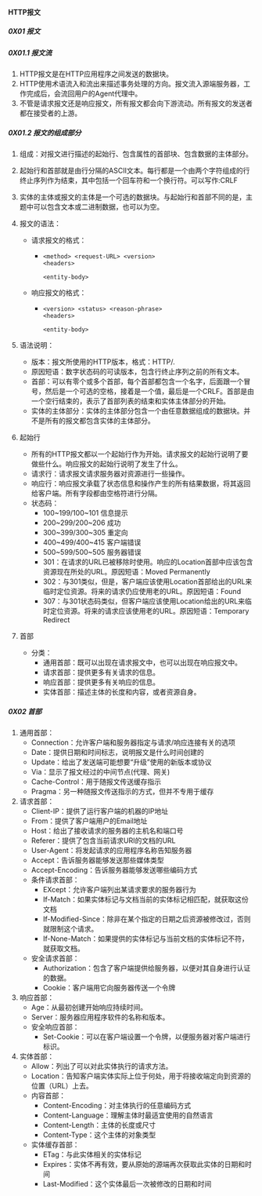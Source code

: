 #### HTTP报文

##### 0X01 报文

##### 0X01.1 报文流

1. HTTP报文是在HTTP应用程序之间发送的数据块。
2. HTTP使用术语流入和流出来描述事务处理的方向。报文流入源端服务器，工作完成后，会流回用户的Agent代理中。
3. 不管是请求报文还是响应报文，所有报文都会向下游流动。所有报文的发送者都在接受者的上游。

##### 0X01.2 报文的组成部分

1. 组成：对报文进行描述的起始行、包含属性的首部块、包含数据的主体部分。

2. 起始行和首部就是由行分隔的ASCII文本。每行都是一个由两个字符组成的行终止序列作为结束，其中包括一个回车符和一个换行符。可以写作:CRLF

3. 实体的主体或报文的主体是一个可选的数据块。与起始行和首部不同的是，主题中可以包含文本或二进制数据，也可以为空。

4. 报文的语法：

   * 请求报文的格式：

     * ```
       <method> <request-URL> <version>
       <headers>

       <entity-body>
       ```

   * 响应报文的格式：

     * ```
       <version> <status> <reason-phrase>
       <headers>

       <entity-body>
       ```

5. 语法说明：

   * 版本：报文所使用的HTTP版本，格式：HTTP/<major>.<minor>
   * 原因短语：数字状态码的可读版本，包含行终止序列之前的所有文本。
   * 首部：可以有零个或多个首部，每个首部都包含一个名字，后面跟一个冒号，然后是一个可选的空格，接着是一个值，最后是一个CRLF。首部是由一个空行结束的，表示了首部列表的结束和实体主体部分的开始。
   * 实体的主体部分：实体的主体部分包含一个由任意数据组成的数据块。并不是所有的报文都包含实体的主体部分。

6. 起始行

   * 所有的HTTP报文都以一个起始行作为开始。请求报文的起始行说明了要做些什么。响应报文的起始行说明了发生了什么。
   * 请求行：请求报文请求服务器对资源进行一些操作。
   * 响应行：响应报文承载了状态信息和操作产生的所有结果数据，将其返回给客户端。所有字段都由空格符进行分隔。
   * 状态码：
     * 100~199/100~101 信息提示
     * 200~299/200~206 成功
     * 300~399/300~305 重定向
     * 400~499/400~415 客户端错误
     * 500~599/500~505 服务器错误
     * 301：在请求的URL已被移除时使用。响应的Location首部中应该包含资源现在所处的URL。原因短语：Moved Permanently
     * 302：与301类似，但是，客户端应该使用Location首部给出的URL来临时定位资源。将来的请求仍应使用老的URL。原因短语：Found
     * 307：与301状态码类似，但客户端应该使用Location给出的URL来临时定位资源。将来的请求应该使用老的URL。原因短语：Temporary Redirect

7. 首部

   * 分类：
     * 通用首部：既可以出现在请求报文中，也可以出现在响应报文中。
     * 请求首部：提供更多有关请求的信息。
     * 响应首部：提供更多有关响应的信息。
     * 实体首部：描述主体的长度和内容，或者资源自身。

##### 0X02 首部

1. 通用首部：
   * Connection：允许客户端和服务器指定与请求/响应连接有关的选项
   * Date：提供日期和时间标志，说明报文是什么时间创建的
   * Update：给出了发送端可能想要“升级”使用的新版本或协议
   * Via：显示了报文经过的中间节点(代理、网关)
   * Cache-Control：用于随报文传送缓存指示
   * Pragma：另一种随报文传送指示的方式，但并不专用于缓存
2. 请求首部：
   * Client-IP：提供了运行客户端的机器的IP地址
   * From：提供了客户端用户的Email地址
   * Host：给出了接收请求的服务器的主机名和端口号
   * Referer：提供了包含当前请求URI的文档的URL
   * User-Agent：将发起请求的应用程序名称告知服务器
   * Accept：告诉服务器能够发送那些媒体类型
   * Accept-Encoding：告诉服务器能够发送哪些编码方式
   * 条件请求首部：
     * EXcept：允许客户端列出某请求要求的服务器行为
     * If-Match：如果实体标记与文档当前的实体标记相匹配，就获取这份文档
     * If-Modified-Since：除非在某个指定的日期之后资源被修改过，否则就限制这个请求。
     * If-None-Match：如果提供的实体标记与当前文档的实体标记不符，就获取文档。
   * 安全请求首部：
     * Authorization：包含了客户端提供给服务器，以便对其自身进行认证的数据。
     * Cookie：客户端用它向服务器传送一个令牌
3. 响应首部：
   * Age：从最初创建开始响应持续时间。
   * Server：服务器应用程序软件的名称和版本。
   * 安全响应首部：
     * Set-Cookie：可以在客户端设置一个令牌，以便服务器对客户端进行标识。
4. 实体首部：
   * Allow：列出了可以对此实体执行的请求方法。
   * Location：告知客户端实体实际上位于何处，用于将接收端定向到资源的位置（URL）上去。
   * 内容首部：
     * Content-Encoding：对主体执行的任意编码方式
     * Content-Language：理解主体时最适宜使用的自然语言
     * Content-Length：主体的长度或尺寸
     * Content-Type：这个主体的对象类型
   * 实体缓存首部：
     * ETag：与此实体相关的实体标记
     * Expires：实体不再有效，要从原始的源端再次获取此实体的日期和时间
     * Last-Modified：这个实体最后一次被修改的日期和时间